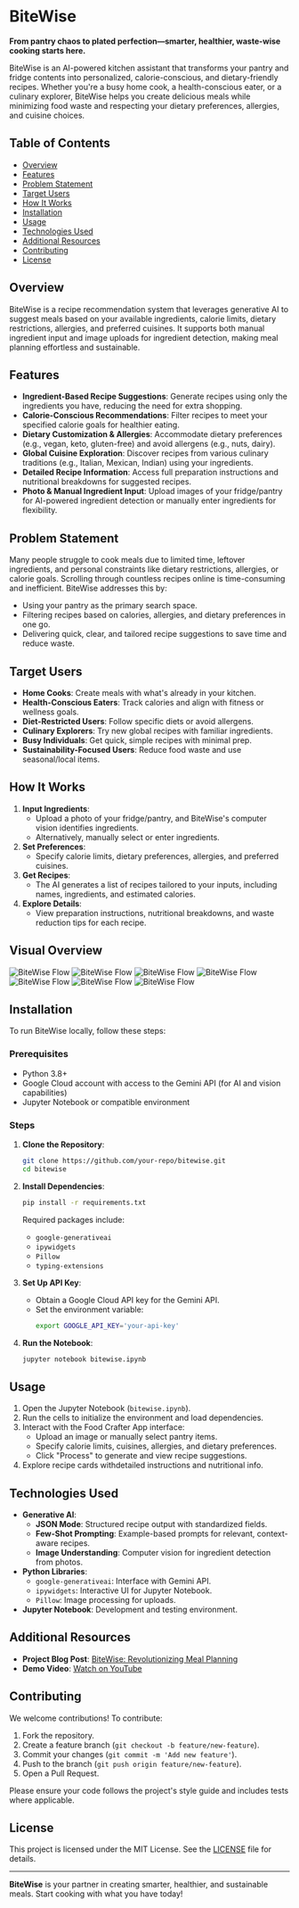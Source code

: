# BiteWise

**From pantry chaos to plated perfection—smarter, healthier, waste-wise cooking starts here.**

BiteWise is an AI-powered kitchen assistant that transforms your pantry and fridge contents into personalized, calorie-conscious, and dietary-friendly recipes. Whether you're a busy home cook, a health-conscious eater, or a culinary explorer, BiteWise helps you create delicious meals while minimizing food waste and respecting your dietary preferences, allergies, and cuisine choices.

## Table of Contents
- [Overview](#overview)
- [Features](#features)
- [Problem Statement](#problem-statement)
- [Target Users](#target-users)
- [How It Works](#how-it-works)
- [Installation](#installation)
- [Usage](#usage)
- [Technologies Used](#technologies-used)
- [Additional Resources](#additional-resources)
- [Contributing](#contributing)
- [License](#license)

## Overview
BiteWise is a recipe recommendation system that leverages generative AI to suggest meals based on your available ingredients, calorie limits, dietary restrictions, allergies, and preferred cuisines. It supports both manual ingredient input and image uploads for ingredient detection, making meal planning effortless and sustainable.

## Features
- **Ingredient-Based Recipe Suggestions**: Generate recipes using only the ingredients you have, reducing the need for extra shopping.
- **Calorie-Conscious Recommendations**: Filter recipes to meet your specified calorie goals for healthier eating.
- **Dietary Customization & Allergies**: Accommodate dietary preferences (e.g., vegan, keto, gluten-free) and avoid allergens (e.g., nuts, dairy).
- **Global Cuisine Exploration**: Discover recipes from various culinary traditions (e.g., Italian, Mexican, Indian) using your ingredients.
- **Detailed Recipe Information**: Access full preparation instructions and nutritional breakdowns for suggested recipes.
- **Photo & Manual Ingredient Input**: Upload images of your fridge/pantry for AI-powered ingredient detection or manually enter ingredients for flexibility.

## Problem Statement
Many people struggle to cook meals due to limited time, leftover ingredients, and personal constraints like dietary restrictions, allergies, or calorie goals. Scrolling through countless recipes online is time-consuming and inefficient. BiteWise addresses this by:
- Using your pantry as the primary search space.
- Filtering recipes based on calories, allergies, and dietary preferences in one go.
- Delivering quick, clear, and tailored recipe suggestions to save time and reduce waste.

## Target Users
- **Home Cooks**: Create meals with what's already in your kitchen.
- **Health-Conscious Eaters**: Track calories and align with fitness or wellness goals.
- **Diet-Restricted Users**: Follow specific diets or avoid allergens.
- **Culinary Explorers**: Try new global recipes with familiar ingredients.
- **Busy Individuals**: Get quick, simple recipes with minimal prep.
- **Sustainability-Focused Users**: Reduce food waste and use seasonal/local items.

## How It Works
1. **Input Ingredients**:
   - Upload a photo of your fridge/pantry, and BiteWise's computer vision identifies ingredients.
   - Alternatively, manually select or enter ingredients.
2. **Set Preferences**:
   - Specify calorie limits, dietary preferences, allergies, and preferred cuisines.
3. **Get Recipes**:
   - The AI generates a list of recipes tailored to your inputs, including names, ingredients, and estimated calories.
4. **Explore Details**:
   - View preparation instructions, nutritional breakdowns, and waste reduction tips for each recipe.
## Visual Overview
![BiteWise Flow](image_2025-04-20_17-47-05.png)
![BiteWise Flow](image_2025-04-20_17-47-45.png)
![BiteWise Flow](image_2025-04-20_17-47-04.png)
![BiteWise Flow](image_2025-04-20_17-47-52.png)
![BiteWise Flow](image_2025-04-20_17-47-44.png)
![BiteWise Flow](image_2025-04-20_18-36-56.png)
![BiteWise Flow](image_2025-04-20_18-40-59.png)


## Installation
To run BiteWise locally, follow these steps:

### Prerequisites
- Python 3.8+
- Google Cloud account with access to the Gemini API (for AI and vision capabilities)
- Jupyter Notebook or compatible environment

### Steps
1. **Clone the Repository**:
   ```bash
   git clone https://github.com/your-repo/bitewise.git
   cd bitewise
   ```

2. **Install Dependencies**:
   ```bash
   pip install -r requirements.txt
   ```
   Required packages include:
   - `google-generativeai`
   - `ipywidgets`
   - `Pillow`
   - `typing-extensions`

3. **Set Up API Key**:
   - Obtain a Google Cloud API key for the Gemini API.
   - Set the environment variable:
     ```bash
     export GOOGLE_API_KEY='your-api-key'
     ```

4. **Run the Notebook**:
   ```bash
   jupyter notebook bitewise.ipynb
   ```

## Usage
1. Open the Jupyter Notebook (`bitewise.ipynb`).
2. Run the cells to initialize the environment and load dependencies.
3. Interact with the Food Crafter App interface:
   - Upload an image or manually select pantry items.
   - Specify calorie limits, cuisines, allergies, and dietary preferences.
   - Click "Process" to generate and view recipe suggestions.
4. Explore recipe cards withdetailed instructions and nutritional info.

## Technologies Used
- **Generative AI**:
  - **JSON Mode**: Structured recipe output with standardized fields.
  - **Few-Shot Prompting**: Example-based prompts for relevant, context-aware recipes.
  - **Image Understanding**: Computer vision for ingredient detection from photos.
- **Python Libraries**:
  - `google-generativeai`: Interface with Gemini API.
  - `ipywidgets`: Interactive UI for Jupyter Notebook.
  - `Pillow`: Image processing for uploads.
- **Jupyter Notebook**: Development and testing environment.

## Additional Resources
- **Project Blog Post**: [BiteWise: Revolutionizing Meal Planning](https://medium.com/@srastegarnia/bitewise-revolutionizing-meal-planning-with-your-ai-kitchen-assistant-fa76724b6ce9)
- **Demo Video**: [Watch on YouTube](https://www.youtube.com/watch?v=bUXtz69sTOs&t=7s)

## Contributing
We welcome contributions! To contribute:
1. Fork the repository.
2. Create a feature branch (`git checkout -b feature/new-feature`).
3. Commit your changes (`git commit -m 'Add new feature'`).
4. Push to the branch (`git push origin feature/new-feature`).
5. Open a Pull Request.

Please ensure your code follows the project's style guide and includes tests where applicable.

## License
This project is licensed under the MIT License. See the [LICENSE](LICENSE) file for details.

---

**BiteWise** is your partner in creating smarter, healthier, and sustainable meals. Start cooking with what you have today!
